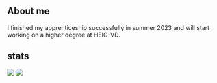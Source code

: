 ## About me
I finished my apprenticeship successfully in summer 2023 and will start working on a higher degree at HEIG-VD.

## stats

<picture>
  <source
    srcset="https://github-readme-stats.vercel.app/api?username=mondotosz&show_icons=true&theme=dark"
    media="(prefers-color-scheme: dark)"
  />
  <source
    srcset="https://github-readme-stats.vercel.app/api?username=mondotosz&show_icons=true"
    media="(prefers-color-scheme: light), (prefers-color-scheme: no-preference)"
  />
  <img src="https://github-readme-stats.vercel.app/api?username=mondotosz&show_icons=true" />
</picture>

<picture>
  <source
    srcset="https://github-readme-stats.vercel.app/api/top-langs/?username=mondotosz&show_icons=true&theme=dark"
    media="(prefers-color-scheme: dark)"
  />
  <source
    srcset="https://github-readme-stats.vercel.app/api/top-langs/?username=mondotosz&show_icons=true"
    media="(prefers-color-scheme: light), (prefers-color-scheme: no-preference)"
  />
  <img src="https://github-readme-stats.vercel.app/api/top-langs/?username=mondotosz&show_icons=true" />
</picture>
